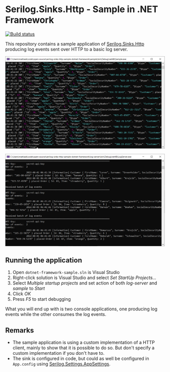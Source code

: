 # Serilog.Sinks.Http - Sample in .NET Framework

[![Build status](https://ci.appveyor.com/api/projects/status/phjs4ukdaiwg4u4s/branch/master?svg=true)](https://ci.appveyor.com/project/FantasticFiasco/serilog-sinks-http-sample-dotnet-framework/branch/master)

This repository contains a sample application of [Serilog.Sinks.Http](https://github.com/FantasticFiasco/serilog-sinks-http) producing log events sent over HTTP to a basic log server.

![sample](assets/sample.png)

![log server](assets/log-server.png)

## Running the application

1. Open `dotnet-framework-sample.sln` is Visual Studio
1. Right-click solution is Visual Studio and select _Set StartUp Projects..._
1. Select _Multiple startup projects_ and set action of both _log-server_ and _sample_ to _Start_
1. Click _OK_
1. Press _F5_ to start debugging

What you will end up with is two console applications, one producing log events while the other consumes the log events.

## Remarks

- The sample application is using a custom implementation of a HTTP client, mainly to show that it is possible to do so. But don't specify a custom implementation if you don't have to.
- The sink is configured in code, but could as well be configured in `App.config` using [Serilog.Settings.AppSettings](https://github.com/serilog/serilog-settings-appsettings).